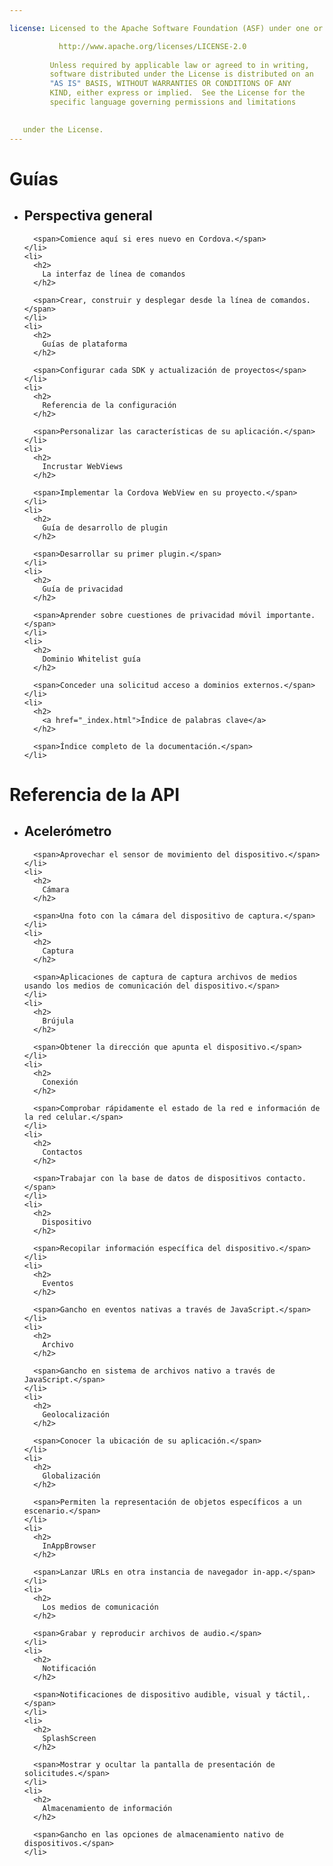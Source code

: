```yaml
---

license: Licensed to the Apache Software Foundation (ASF) under one or more contributor license agreements. See the NOTICE file distributed with this work for additional information regarding copyright ownership. The ASF licenses this file to you under the Apache License, Version 2.0 (the "License"); you may not use this file except in compliance with the License. You may obtain a copy of the License at

           http://www.apache.org/licenses/LICENSE-2.0
    
         Unless required by applicable law or agreed to in writing,
         software distributed under the License is distributed on an
         "AS IS" BASIS, WITHOUT WARRANTIES OR CONDITIONS OF ANY
         KIND, either express or implied.  See the License for the
         specific language governing permissions and limitations
    

   under the License.
---
```


<div id="home">
  <h1>
    Guías
  </h1>
  
  <ul>
    <li>
      <h2>
        Perspectiva general
      </h2>
      
      <span>Comience aquí si eres nuevo en Cordova.</span>
    </li>
    <li>
      <h2>
        La interfaz de línea de comandos
      </h2>
      
      <span>Crear, construir y desplegar desde la línea de comandos.</span>
    </li>
    <li>
      <h2>
        Guías de plataforma
      </h2>
      
      <span>Configurar cada SDK y actualización de proyectos</span>
    </li>
    <li>
      <h2>
        Referencia de la configuración
      </h2>
      
      <span>Personalizar las características de su aplicación.</span>
    </li>
    <li>
      <h2>
        Incrustar WebViews
      </h2>
      
      <span>Implementar la Cordova WebView en su proyecto.</span>
    </li>
    <li>
      <h2>
        Guía de desarrollo de plugin
      </h2>
      
      <span>Desarrollar su primer plugin.</span>
    </li>
    <li>
      <h2>
        Guía de privacidad
      </h2>
      
      <span>Aprender sobre cuestiones de privacidad móvil importante.</span>
    </li>
    <li>
      <h2>
        Dominio Whitelist guía
      </h2>
      
      <span>Conceder una solicitud acceso a dominios externos.</span>
    </li>
    <li>
      <h2>
        <a href="_index.html">Índice de palabras clave</a>
      </h2>
      
      <span>Índice completo de la documentación.</span>
    </li>
  </ul>
  
  <h1>
    Referencia de la API
  </h1>
  
  <ul>
    <li>
      <h2>
        Acelerómetro
      </h2>
      
      <span>Aprovechar el sensor de movimiento del dispositivo.</span>
    </li>
    <li>
      <h2>
        Cámara
      </h2>
      
      <span>Una foto con la cámara del dispositivo de captura.</span>
    </li>
    <li>
      <h2>
        Captura
      </h2>
      
      <span>Aplicaciones de captura de captura archivos de medios usando los medios de comunicación del dispositivo.</span>
    </li>
    <li>
      <h2>
        Brújula
      </h2>
      
      <span>Obtener la dirección que apunta el dispositivo.</span>
    </li>
    <li>
      <h2>
        Conexión
      </h2>
      
      <span>Comprobar rápidamente el estado de la red e información de la red celular.</span>
    </li>
    <li>
      <h2>
        Contactos
      </h2>
      
      <span>Trabajar con la base de datos de dispositivos contacto.</span>
    </li>
    <li>
      <h2>
        Dispositivo
      </h2>
      
      <span>Recopilar información específica del dispositivo.</span>
    </li>
    <li>
      <h2>
        Eventos
      </h2>
      
      <span>Gancho en eventos nativas a través de JavaScript.</span>
    </li>
    <li>
      <h2>
        Archivo
      </h2>
      
      <span>Gancho en sistema de archivos nativo a través de JavaScript.</span>
    </li>
    <li>
      <h2>
        Geolocalización
      </h2>
      
      <span>Conocer la ubicación de su aplicación.</span>
    </li>
    <li>
      <h2>
        Globalización
      </h2>
      
      <span>Permiten la representación de objetos específicos a un escenario.</span>
    </li>
    <li>
      <h2>
        InAppBrowser
      </h2>
      
      <span>Lanzar URLs en otra instancia de navegador in-app.</span>
    </li>
    <li>
      <h2>
        Los medios de comunicación
      </h2>
      
      <span>Grabar y reproducir archivos de audio.</span>
    </li>
    <li>
      <h2>
        Notificación
      </h2>
      
      <span>Notificaciones de dispositivo audible, visual y táctil,.</span>
    </li>
    <li>
      <h2>
        SplashScreen
      </h2>
      
      <span>Mostrar y ocultar la pantalla de presentación de solicitudes.</span>
    </li>
    <li>
      <h2>
        Almacenamiento de información
      </h2>
      
      <span>Gancho en las opciones de almacenamiento nativo de dispositivos.</span>
    </li>
  </ul>
</div>
